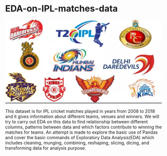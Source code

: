 # EDA-on-IPL-matches-data

![image.png](/ipl.png)
 
This dataset is for IPL cricket matches played in years from 2008 to 2018 and it gives information about different teams, venues and winners. We will try to carry out EDA on this data to find relationship between different columns, patterns between data and which factors contribute to winning  the matches for teams. 
An attempt is made to explore the basic use of Pandas and  cover the basic commands of Exploratory Data Analysis(EDA) which includes cleaning, munging, combining, reshaping, slicing, dicing, and transforming data for analysis purpose.
